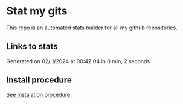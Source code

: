 # Stat my gits

This repo is an automated stats builder for all my github repositories.

## Links to stats


Generated on 02/ 1/2024 at 00:42:04 in 0 min, 2 seconds.

## Install procedure

[See instalation procedure](./src/install.md)
